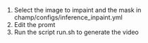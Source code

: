 1. Select the image to impaint and the mask in champ/configs/inference_inpaint.yml
2. Edit the promt
3. Run the script run.sh to generate the video



